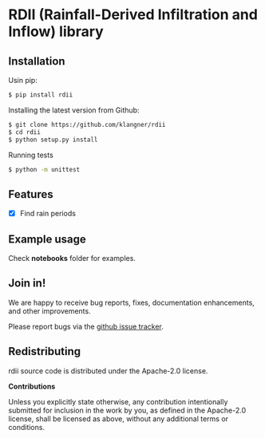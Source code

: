 # RDII (Rainfall-Derived Infiltration and Inflow) library

## Installation

Usin pip:
```bash
$ pip install rdii
```

Installing the latest version from Github:

```bash
$ git clone https://github.com/klangner/rdii
$ cd rdii
$ python setup.py install
```

Running tests

```bash
$ python -m unittest
```

## Features

  * [x] Find rain periods
  

## Example usage

Check **notebooks** folder for examples.


## Join in!

We are happy to receive bug reports, fixes, documentation enhancements,
and other improvements.

Please report bugs via the
[github issue tracker](https://github.com/klangner/rdii/issues).


## Redistributing

rdii source code is distributed under the Apache-2.0 license.


**Contributions**

Unless you explicitly state otherwise, any contribution intentionally submitted
for inclusion in the work by you, as defined in the Apache-2.0 license, shall be
licensed as above, without any additional terms or conditions.
